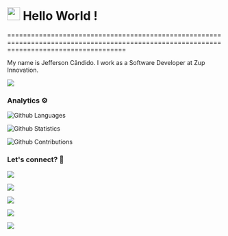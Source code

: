 
<h1><img src="https://emojis.slackmojis.com/emojis/images/1531849430/4246/blob-sunglasses.gif?1531849430" width="30"/> Hello World ! </h1>
==========================================================================================================================================


My name is Jefferson Cândido. I work as a Software Developer at Zup Innovation.

![](http://estruyf-github.azurewebsites.net/api/VisitorHit?user=jeffcandido&repo=jeffcandido&countColorcountColor)

### Analytics ⚙️

![Github Languages](https://github-readme-stats.vercel.app/api/top-langs/?username=jeffcandido&layout=compact&count_private=true)

![Github Statistics](https://github-readme-stats.vercel.app/api/?username=jeffcandido&count_private=true&show_icons=true)

![Github Contributions](https://github-readme-streak-stats.herokuapp.com/?user=jeffcandido&hide_border=true)

### Let's connect? 🤝

<p align="left">

<a href="https://www.linkedin.com/in/jefferson-da-silva-c%C3%A2ndido-8ab8a570/"><img src="https://img.shields.io/badge/-LinkedIn-0077B5?style=flat&logo=Linkedin&logoColor=white"/></a>

<a href="https://twitter.com/jeffcnd"><img src="https://img.shields.io/badge/-Twitter-%231DA1F2?style=flat&logo=twitter&logoColor=white"/></a>

<a href="https://www.instagram.com/jeff.candido/"><img src="https://img.shields.io/badge/-Instagram-E4405F?style=flat&logo=instagram&logoColor=white"/></a>

<a href="https://www.facebook.com/jefferssaum/"><img src="https://img.shields.io/badge/-Facebook-1877F2?style=flat&logo=facebook&logoColor=white"/></a>

<a href="https://medium.com/@jeffcandido"><img src="https://img.shields.io/badge/-Medium-%2312100E?style=flat&logo=medium&logoColor=white"/></a>

</p>